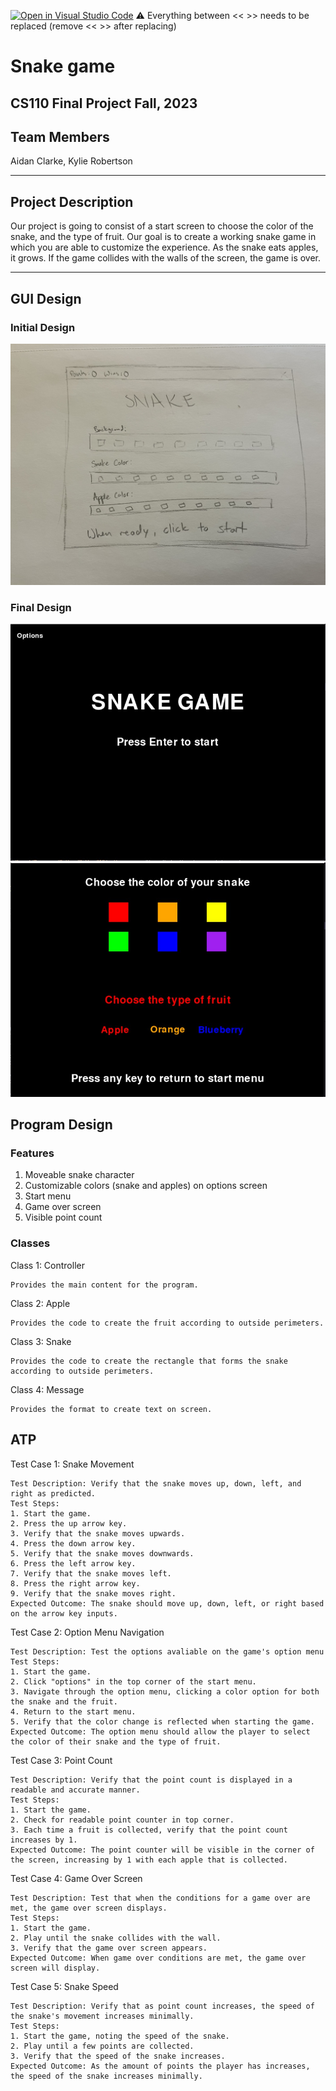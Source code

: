 [![Open in Visual Studio Code](https://classroom.github.com/assets/open-in-vscode-718a45dd9cf7e7f842a935f5ebbe5719a5e09af4491e668f4dbf3b35d5cca122.svg)](https://classroom.github.com/online_ide?assignment_repo_id=12803332&assignment_repo_type=AssignmentRepo)
:warning: Everything between << >> needs to be replaced (remove << >> after replacing)

# Snake game
## CS110 Final Project  Fall, 2023

## Team Members

Aidan Clarke, Kylie Robertson

***

## Project Description

 Our project is going to consist of a start screen to choose the color of the snake, and the type of fruit. Our goal is to create a working snake game in which you are able to customize the experience. As the snake eats apples, it grows. If the game collides with the walls of the screen, the game is over.

***    

## GUI Design

### Initial Design

![initial gui](assets/gui.jpg)

### Final Design

![final gui start screen](assets/finalgui.jpg)
![final gui options screen](assets/finalgui2.jpg)

## Program Design

### Features

1. Moveable snake character
2. Customizable colors (snake and apples) on options screen
3. Start menu
4. Game over screen
5. Visible point count

### Classes

Class 1: Controller

    Provides the main content for the program.

Class 2: Apple

    Provides the code to create the fruit according to outside perimeters.

Class 3: Snake

    Provides the code to create the rectangle that forms the snake according to outside perimeters.

Class 4: Message

    Provides the format to create text on screen.

## ATP

Test Case 1: Snake Movement

    Test Description: Verify that the snake moves up, down, left, and right as predicted.
    Test Steps:
    1. Start the game.
    2. Press the up arrow key.
    3. Verify that the snake moves upwards.
    4. Press the down arrow key.
    5. Verify that the snake moves downwards.
    6. Press the left arrow key.
    7. Verify that the snake moves left.
    8. Press the right arrow key.
    9. Verify that the snake moves right.
    Expected Outcome: The snake should move up, down, left, or right based on the arrow key inputs.

Test Case 2: Option Menu Navigation

    Test Description: Test the options avaliable on the game's option menu
    Test Steps:
    1. Start the game.
    2. Click "options" in the top corner of the start menu.
    3. Navigate through the option menu, clicking a color option for both the snake and the fruit.
    4. Return to the start menu.
    5. Verify that the color change is reflected when starting the game.
    Expected Outcome: The option menu should allow the player to select the color of their snake and the type of fruit.

Test Case 3: Point Count

    Test Description: Verify that the point count is displayed in a readable and accurate manner.
    Test Steps:
    1. Start the game.
    2. Check for readable point counter in top corner.
    3. Each time a fruit is collected, verify that the point count increases by 1.
    Expected Outcome: The point counter will be visible in the corner of the screen, increasing by 1 with each apple that is collected.

Test Case 4: Game Over Screen

    Test Description: Test that when the conditions for a game over are met, the game over screen displays.
    Test Steps:
    1. Start the game.
    2. Play until the snake collides with the wall.
    3. Verify that the game over screen appears.
    Expected Outcome: When game over conditions are met, the game over screen will display.

Test Case 5: Snake Speed

    Test Description: Verify that as point count increases, the speed of the snake's movement increases minimally.
    Test Steps:
    1. Start the game, noting the speed of the snake.
    2. Play until a few points are collected.
    3. Verify that the speed of the snake increases.
    Expected Outcome: As the amount of points the player has increases, the speed of the snake increases minimally.




